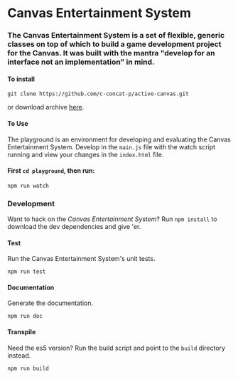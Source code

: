 Canvas Entertainment System
===========================

### The Canvas Entertainment System is a set of flexible, generic classes on top of which to build a game development project for the Canvas. It was built with the mantra "develop for an interface not an implementation" in mind.

#### To install

    git clone https://github.com/c-concat-p/active-canvas.git
    
or download archive [here](https://github.com/c-concat-p/spritewerk/archive/canvas-entertainment-system.zip).

#### To Use

The playground is an environment for developing and evaluating the Canvas Entertainment System. Develop in the ```main.js``` file with the watch script running and view your changes in the ```index.html``` file.

#### First ```cd playground```, then run:

    npm run watch

### Development

Want to hack on the *Canvas Entertainment System*? Run ```npm install``` to download the dev dependencies and give 'er.

#### Test

Run the Canvas Entertainment System's unit tests.

    npm run test

#### Documentation

Generate the documentation.

    npm run doc

#### Transpile

Need the es5 version? Run the build script and point to the ```build``` directory instead.

    npm run build
